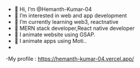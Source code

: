 - 👋 Hi, I’m @Hemanth-Kumar-04
- 👀 I’m interested in web and app development
- 🌱 I’m currently learning web3, reactnative
- 🌱 MERN stack developer,React native developer
- 👀 I animate website using GSAP.
- 👀 I animate apps using Moti..
- 

-My profile : https://hemanth-kumar-04.vercel.app/

<!---
Hemanth-Kumar-04/Hemanth-Kumar-04 is a ✨ special ✨ repository because its `README.md` (this file) appears on your GitHub profile.
You can click the Preview link to take a look at your changes.
--->

